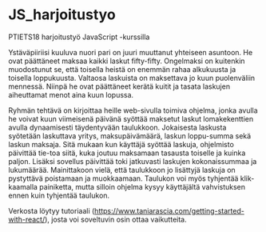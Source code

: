 # JS_harjoitustyo
PTIETS18 harjoitustyö JavaScript -kurssilla

Ystäväpiiriisi kuuluva nuori pari on juuri muuttanut yhteiseen asuntoon. He ovat päättäneet maksaa kaikki laskut fifty-fifty. Ongelmaksi on kuitenkin muodostunut se, että toisella heistä on enemmän rahaa alkukuusta ja toisella loppukuusta. Valtaosa laskuista on maksettava jo kuun puolenväliin mennessä. Niinpä he ovat päättäneet kerätä kuitit ja tasata laskujen aiheuttamat menot aina kuun lopussa.

Ryhmän tehtävä on kirjoittaa heille web-sivulla toimiva ohjelma, jonka avulla he voivat kuun viimeisenä päivänä syöttää maksetut laskut lomakekenttien avulla dynaamisesti täydentyvään taulukkoon. Jokaisesta laskusta syötetään laskuttava yritys, maksupäivämäärä, laskun loppu-summa sekä laskun maksaja. Sitä mukaan kun käyttäjä syöttää laskuja, ohjelmisto päivittää tie-toa siitä, kuka joutuu maksamaan tasausta toiselle ja kuinka paljon. Lisäksi sovellus päivittää toki jatkuvasti laskujen kokonaissummaa ja lukumäärää. Mainittakoon vielä, että taulukkoon jo lisättyjä laskuja on pystyttävä poistamaan ja muokkaamaan. Taulukon voi myös tyhjentää klik-kaamalla painiketta, mutta silloin ohjelma kysyy käyttäjältä vahvistuksen ennen kuin tyhjentää taulukon.

Verkosta löytyy tutoriaali (https://www.taniarascia.com/getting-started-with-react/), josta voi soveltuvin osin ottaa vaikutteita.
